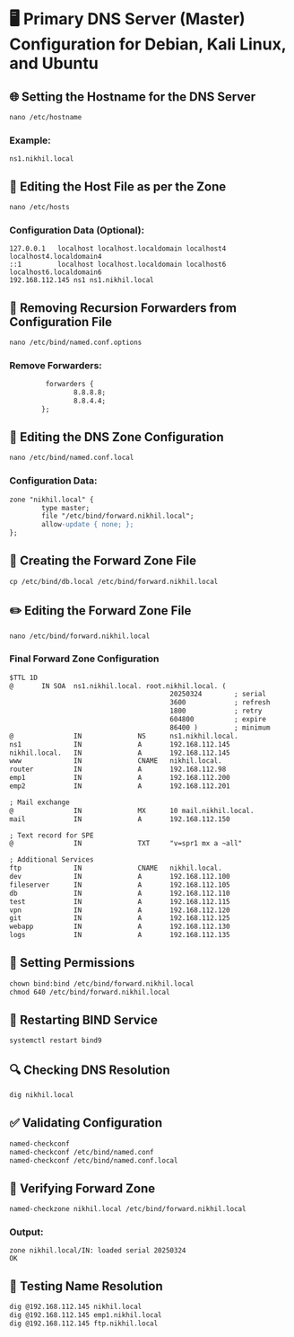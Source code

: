 
# 🖥️ **Primary DNS Server (Master) Configuration for Debian, Kali Linux, and Ubuntu**  

## 🌐 **Setting the Hostname for the DNS Server**  
```apache
nano /etc/hostname
```
### **Example:**
```
ns1.nikhil.local
```

## 📂 **Editing the Host File as per the Zone**  
```apache
nano /etc/hosts
```
### **Configuration Data (Optional):**
```
127.0.0.1   localhost localhost.localdomain localhost4 localhost4.localdomain4
::1         localhost localhost.localdomain localhost6 localhost6.localdomain6
192.168.112.145 ns1 ns1.nikhil.local
```

## 🚫 **Removing Recursion Forwarders from Configuration File**  
```apache
nano /etc/bind/named.conf.options
```
### **Remove Forwarders:**
```apache
         forwarders {
                8.8.8.8;
                8.8.4.4;
        };
```

## 📝 **Editing the DNS Zone Configuration**  
```apache
nano /etc/bind/named.conf.local
```
### **Configuration Data:**
```apache
zone "nikhil.local" {
        type master;
        file "/etc/bind/forward.nikhil.local";
        allow-update { none; };
};
```

## 📁 **Creating the Forward Zone File**  
```apache
cp /etc/bind/db.local /etc/bind/forward.nikhil.local
```

## ✏️ **Editing the Forward Zone File**  
```apache
nano /etc/bind/forward.nikhil.local
```
### **Final Forward Zone Configuration**  
```apache
$TTL 1D
@       IN SOA  ns1.nikhil.local. root.nikhil.local. (
                                        20250324        ; serial
                                        3600            ; refresh
                                        1800            ; retry
                                        604800          ; expire
                                        86400 )         ; minimum
@               IN              NS      ns1.nikhil.local.
ns1             IN              A       192.168.112.145
nikhil.local.   IN              A       192.168.112.145
www             IN              CNAME   nikhil.local.
router          IN              A       192.168.112.98
emp1            IN              A       192.168.112.200
emp2            IN              A       192.168.112.201

; Mail exchange
@               IN              MX      10 mail.nikhil.local.
mail            IN              A       192.168.112.150

; Text record for SPE
@               IN              TXT     "v=spr1 mx a ~all"

; Additional Services
ftp             IN              CNAME   nikhil.local.
dev             IN              A       192.168.112.100
fileserver      IN              A       192.168.112.105
db              IN              A       192.168.112.110
test            IN              A       192.168.112.115
vpn             IN              A       192.168.112.120
git             IN              A       192.168.112.125
webapp          IN              A       192.168.112.130
logs            IN              A       192.168.112.135
```

## 🔐 **Setting Permissions**  
```apache
chown bind:bind /etc/bind/forward.nikhil.local
chmod 640 /etc/bind/forward.nikhil.local
```

## 🔄 **Restarting BIND Service**  
```apache
systemctl restart bind9
```

## 🔍 **Checking DNS Resolution**  
```apache
dig nikhil.local
```

## ✅ **Validating Configuration**  
```apache
named-checkconf
named-checkconf /etc/bind/named.conf
named-checkconf /etc/bind/named.conf.local
```

## 🔎 **Verifying Forward Zone**  
```apache
named-checkzone nikhil.local /etc/bind/forward.nikhil.local
```
### **Output:**
```
zone nikhil.local/IN: loaded serial 20250324
OK
```

## 🔬 **Testing Name Resolution**  
```apache
dig @192.168.112.145 nikhil.local
dig @192.168.112.145 emp1.nikhil.local
dig @192.168.112.145 ftp.nikhil.local
```
